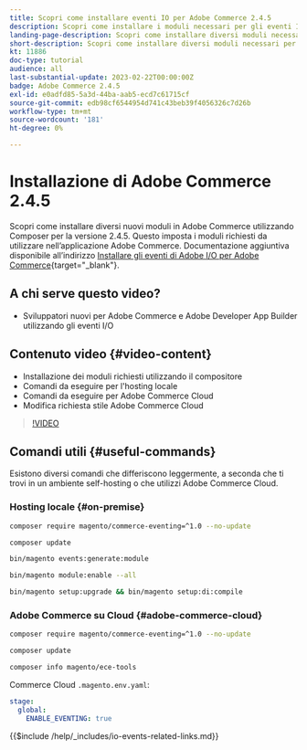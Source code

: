 ```yaml
---
title: Scopri come installare eventi IO per Adobe Commerce 2.4.5
description: Scopri come installare i moduli necessari per gli eventi IO in Adobe Commerce 2.4.5 per l’utilizzo in Adobe Developer App Builder
landing-page-description: Scopri come installare diversi moduli necessari per Adobe Commerce 2.4.5 utilizzando il compositore.
short-description: Scopri come installare diversi moduli necessari per Adobe Commerce 2.4.5 utilizzando il compositore.
kt: 11886
doc-type: tutorial
audience: all
last-substantial-update: 2023-02-22T00:00:00Z
badge: Adobe Commerce 2.4.5
exl-id: e0adfd85-5a3d-44ba-aab5-ecd7c61715cf
source-git-commit: edb98cf6544954d741c43beb39f4056326c7d26b
workflow-type: tm+mt
source-wordcount: '181'
ht-degree: 0%

---
```


# Installazione di Adobe Commerce 2.4.5

Scopri come installare diversi nuovi moduli in Adobe Commerce utilizzando Composer per la versione 2.4.5. Questo imposta i moduli richiesti da utilizzare nell’applicazione Adobe Commerce. Documentazione aggiuntiva disponibile all’indirizzo [Installare gli eventi di Adobe I/O per Adobe Commerce](https://developer.adobe.com/commerce/events/get-started/installation/){target="_blank"}.

## A chi serve questo video?

* Sviluppatori nuovi per Adobe Commerce e Adobe Developer App Builder utilizzando gli eventi I/O

## Contenuto video {#video-content}

* Installazione dei moduli richiesti utilizzando il compositore
* Comandi da eseguire per l&#39;hosting locale
* Comandi da eseguire per Adobe Commerce Cloud
* Modifica richiesta stile Adobe Commerce Cloud

>[!VIDEO](https://video.tv.adobe.com/v/3415794?quality=12&learn=on)

## Comandi utili {#useful-commands}

Esistono diversi comandi che differiscono leggermente, a seconda che ti trovi in un ambiente self-hosting o che utilizzi Adobe Commerce Cloud.

### Hosting locale {#on-premise}

```bash
composer require magento/commerce-eventing=^1.0 --no-update

composer update

bin/magento events:generate:module

bin/magento module:enable --all

bin/magento setup:upgrade && bin/magento setup:di:compile
```

### Adobe Commerce su Cloud {#adobe-commerce-cloud}

```bash
composer require magento/commerce-eventing=^1.0 --no-update

composer update

composer info magento/ece-tools
```

Commerce Cloud `.magento.env.yaml`:

```yaml
stage:
  global:
    ENABLE_EVENTING: true
```

{{$include /help/_includes/io-events-related-links.md}}
